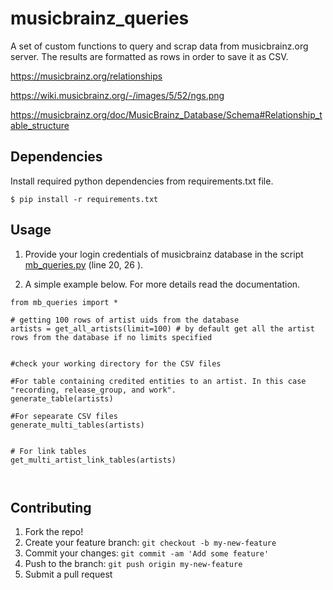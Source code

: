 # musicbrainz_queries


A set of custom functions to query and scrap data from musicbrainz.org server. The results are formatted as rows in order to save it as CSV.


https://musicbrainz.org/relationships

https://wiki.musicbrainz.org/-/images/5/52/ngs.png

https://musicbrainz.org/doc/MusicBrainz_Database/Schema#Relationship_table_structure





## Dependencies

Install required python dependencies from requirements.txt file.

    $ pip install -r requirements.txt


## Usage

1. Provide your login credentials of musicbrainz database in the script [mb_queries.py](https://github.com/albincorreya/musicbrainz_queries/blob/master/mb_queries.py) (line 20, 26 ).

2. A simple example below. For more details read the documentation.
  ```
  from mb_queries import *
  
  # getting 100 rows of artist uids from the database
  artists = get_all_artists(limit=100) # by default get all the artist rows from the database if no limits specified
  
  
  #check your working directory for the CSV files
  
  #For table containing credited entities to an artist. In this case "recording, release_group, and work".
  generate_table(artists)  
  
  #For sepearate CSV files
  generate_multi_tables(artists)
  
  
  # For link tables
  get_multi_artist_link_tables(artists)


  
  ```


## Contributing
1. Fork the repo!
2. Create your feature branch: `git checkout -b my-new-feature`
3. Commit your changes: `git commit -am 'Add some feature'`
4. Push to the branch: `git push origin my-new-feature`
5. Submit a pull request

